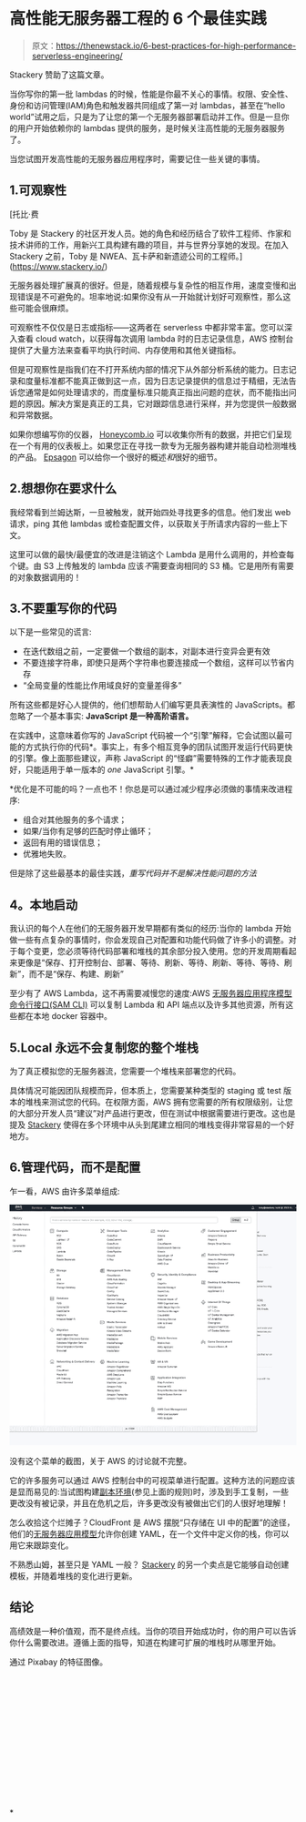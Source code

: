 # 高性能无服务器工程的 6 个最佳实践

> 原文：<https://thenewstack.io/6-best-practices-for-high-performance-serverless-engineering/>

Stackery 赞助了这篇文章。

当你写你的第一批 lambdas 的时候，性能是你最不关心的事情。权限、安全性、身份和访问管理(IAM)角色和触发器共同组成了第一对 lambdas，甚至在“hello world”试用之后，只是为了让您的第一个无服务器部署启动并工作。但是一旦你的用户开始依赖你的 lambdas 提供的服务，是时候关注高性能的无服务器服务了。

当您试图开发高性能的无服务器应用程序时，需要记住一些关键的事情。

## 1.可观察性

 [托比·费

Toby 是 Stackery 的社区开发人员。她的角色和经历结合了软件工程师、作家和技术讲师的工作，用新兴工具构建有趣的项目，并与世界分享她的发现。在加入 Stackery 之前，Toby 是 NWEA、瓦卡萨和新遗迹公司的工程师。](https://www.stackery.io/) 

无服务器处理扩展真的很好。但是，随着规模与复杂性的相互作用，速度变慢和出现错误是不可避免的。坦率地说:如果你没有从一开始就计划好可观察性，那么这些可能会很麻烦。

可观察性不仅仅是日志或指标——这两者在 serverless 中都非常丰富。您可以深入查看 cloud watch，以获得每次调用 lambda 时的日志记录信息，AWS 控制台提供了大量方法来查看平均执行时间、内存使用和其他关键指标。

但是可观察性是指我们在不打开系统内部的情况下从外部分析系统的能力。日志记录和度量标准都不能真正做到这一点，因为日志记录提供的信息过于精细，无法告诉您通常是如何处理请求的，而度量标准只能真正指出问题的症状，而不能指出问题的原因。解决方案是真正的工具，它对跟踪信息进行采样，并为您提供一般数据和异常数据。

如果你想编写你的仪器， [Honeycomb.io](https://www.honeycomb.io/) 可以收集你所有的数据，并把它们呈现在一个有用的仪表板上。如果您正在寻找一款专为无服务器构建并能自动检测堆栈的产品。 [Epsagon](https://epsagon.com/) 可以给你一个很好的概述*和*很好的细节。

## 2.想想你在要求什么

我经常看到兰姆达斯，一旦被触发，就开始四处寻找更多的信息。他们发出 web 请求，ping 其他 lambdas 或检查配置文件，以获取关于所请求内容的一些上下文。

这里可以做的最快/最便宜的改进是注销这个 Lambda 是用什么调用的，并检查每个键。由 S3 上传触发的 lambda 应该*不*需要查询相同的 S3 桶。它是用所有需要的对象数据调用的！

## 3.不要重写你的代码

以下是一些常见的谎言:

*   在迭代数组之前，一定要做一个数组的副本，对副本进行变异会更有效
*   不要连接字符串，即使只是两个字符串也要连接成一个数组，这样可以节省内存
*   “全局变量的性能比作用域良好的变量差得多”

所有这些都是好心人提供的，他们想帮助人们编写更具表演性的 JavaScripts。都忽略了一个基本事实: **JavaScript 是一种高阶语言。**

在实践中，这意味着你写的 JavaScript 代码被一个“引擎”解释，它会试图以最可能的方式执行你的代码*。事实上，有多个相互竞争的团队试图开发运行代码更快的引擎。像上面那些建议，声称 JavaScript 的“怪癖”需要特殊的工作才能表现良好，只能适用于单一版本的 *one* JavaScript 引擎。*

 *优化是不可能的吗？一点也不！你总是可以通过减少程序必须做的事情来改进程序:

*   组合对其他服务的多个请求；
*   如果/当你有足够的匹配时停止循环；
*   返回有用的错误信息；
*   优雅地失败。

但是除了这些最基本的最佳实践，*重写代码并不是解决性能问题的方法*

## **4。本地启动**

我认识的每个人在他们的无服务器开发早期都有类似的经历:当你的 lambda 开始做一些有点复杂的事情时，你会发现自己对配置和功能代码做了许多小的调整。对于每个变更，您必须等待代码部署和堆栈的其余部分投入使用。您的开发周期看起来更像是“保存、打开控制台、部署、等待、刷新、等待、刷新、等待、等待、刷新”，而不是“保存、构建、刷新”

至少有了 AWS Lambda，这不再需要减慢您的速度:AWS [无服务器应用程序模型命令行接口(SAM CLI)](https://docs.aws.amazon.com/lambda/latest/dg/sam-cli-requirements.html) 可以复制 Lambda 和 API 端点以及许多其他资源，所有这些都在本地 docker 容器中。

## 5.Local 永远不会复制您的整个堆栈

为了真正模拟您的无服务器流，您需要一个堆栈来部署您的代码。

具体情况可能因团队规模而异，但本质上，您需要某种类型的 staging 或 test 版本的堆栈来测试您的代码。在权限方面，AWS 拥有您需要的所有权限级别，让您的大部分开发人员“建议”对产品进行更改，但在测试中根据需要进行更改。这也是提及 [Stackery](https://www.stackery.io/) 使得在多个环境中从头到尾建立相同的堆栈变得非常容易的一个好地方。

## 6.管理代码，而不是配置

乍一看，AWS 由许多菜单组成:

![](img/0a75a594bd2e6f6b8b7c4fbd431de772.png)

没有这个菜单的截图，关于 AWS 的讨论就不完整。

它的许多服务可以通过 AWS 控制台中的可视菜单进行配置。这种方法的问题应该是显而易见的:当试图构建[副本环境](http://desktop.arcgis.com/en/arcmap/latest/manage-data/geodatabases/replicas-in-a-disconnected-environment.htm)(参见上面的规则)时，涉及到手工复制，一些更改没有被记录，并且在危机之后，许多更改没有被做出它们的人很好地理解！

怎么收拾这个烂摊子？CloudFront 是 AWS 摆脱“只存储在 UI 中的配置”的途径，他们的[无服务器应用模型](https://github.com/awslabs/serverless-application-model)允许你创建 YAML，在一个文件中定义你的栈，你可以用它来跟踪变化。

不熟悉山姆，甚至只是 YAML 一般？ [Stackery](https://www.stackery.io/) 的另一个卖点是它能够自动创建模板，并随着堆栈的变化进行更新。

## **结论**

高绩效是一种价值观，而不是终点线。当你的项目开始成功时，你的用户可以告诉你什么需要改进。遵循上面的指导，知道在构建可扩展的堆栈时从哪里开始。

通过 Pixabay 的特征图像。

<svg xmlns:xlink="http://www.w3.org/1999/xlink" viewBox="0 0 68 31" version="1.1"><title>Group</title> <desc>Created with Sketch.</desc></svg>*